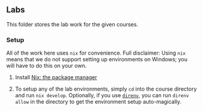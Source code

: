 ## Labs

This folder stores the lab work for the given courses.

### Setup

All of the work here uses `nix` for convenience. Full disclaimer: Using `nix` means that we do not support setting up environments on Windows; you will have to do this on your own.

1. Install [Nix: the package manager](https://nixos.org/download.html/)

2. To setup any of the lab environments, simply `cd` into the course directory and run `nix develop`. Optionally, if you use [`direnv`](https://direnv.net/), you can run `direnv allow` in the directory to get the environment setup auto-magically.
